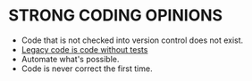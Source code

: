 # STRONG CODING OPINIONS

- Code that is not checked into version control does not exist.
- [Legacy code is code without tests](https://understandlegacycode.com/blog/what-is-legacy-code-is-it-code-without-tests/)
- Automate what's possible.
- Code is never correct the first time.